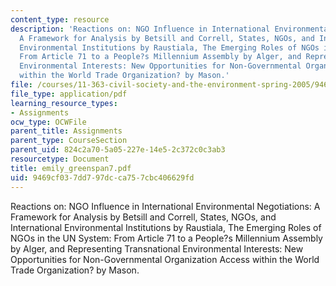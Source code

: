 ```yaml
---
content_type: resource
description: 'Reactions on: NGO Influence in International Environmental Negotiations:
  A Framework for Analysis by Betsill and Correll, States, NGOs, and International
  Environmental Institutions by Raustiala, The Emerging Roles of NGOs in the UN System:
  From Article 71 to a People?s Millennium Assembly by Alger, and Representing Transnational
  Environmental Interests: New Opportunities for Non-Governmental Organization Access
  within the World Trade Organization? by Mason.'
file: /courses/11-363-civil-society-and-the-environment-spring-2005/9469cf037dd797dcca757cbc406629fd_emily_greenspan7.pdf
file_type: application/pdf
learning_resource_types:
- Assignments
ocw_type: OCWFile
parent_title: Assignments
parent_type: CourseSection
parent_uid: 824c2a70-5a05-227e-14e5-2c372c0c3ab3
resourcetype: Document
title: emily_greenspan7.pdf
uid: 9469cf03-7dd7-97dc-ca75-7cbc406629fd
---
```

Reactions on: NGO Influence in International Environmental Negotiations: A Framework for Analysis by Betsill and Correll, States, NGOs, and International Environmental Institutions by Raustiala, The Emerging Roles of NGOs in the UN System: From Article 71 to a People?s Millennium Assembly by Alger, and Representing Transnational Environmental Interests: New Opportunities for Non-Governmental Organization Access within the World Trade Organization? by Mason.


